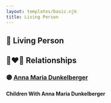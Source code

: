 ```yaml
---
layout: templates/basic.njk
title: Living Person
---
```

## 🔵 Living Person

## 👩‍❤️‍👨 Relationships

### 🟣 [Anna Maria Dunkelberger](/people/2/28076308)

#### Children With Anna Maria Dunkelberger